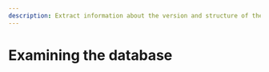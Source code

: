 ```yaml
---
description: Extract information about the version and structure of the database.
---
```


# Examining the database

